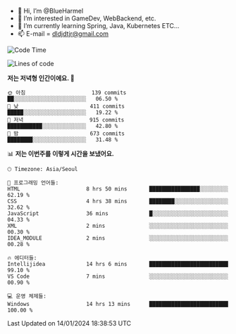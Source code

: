 - 👋 Hi, I’m @BlueHarmel
- 👀 I’m interested in GameDev, WebBackend, etc.
- 🌱 I’m currently learning Spring, Java, Kubernetes ETC...
- 📫 E-mail = dldjdtjr@gmail.com
  <!--START_SECTION:waka-->
![Code Time](http://img.shields.io/badge/Code%20Time-308%20hrs-blue)

![Lines of code](https://img.shields.io/badge/%EC%A0%80%EB%8A%94%20%EC%97%AC%ED%83%9C%EA%B9%8C%EC%A7%80%20-39.8%20million%20%EC%A4%84%EC%9D%98%20%EC%BD%94%EB%93%9C%EB%A5%BC%20%EC%9E%91%EC%84%B1%ED%96%88%EC%96%B4%EC%9A%94.-blue)

**저는 저녁형 인간이에요. 🦉** 

```text
🌞 아침                     139 commits         ██░░░░░░░░░░░░░░░░░░░░░░░   06.50 % 
🌆 낮　                     411 commits         █████░░░░░░░░░░░░░░░░░░░░   19.22 % 
🌃 저녁                     915 commits         ███████████░░░░░░░░░░░░░░   42.80 % 
🌙 밤　                     673 commits         ████████░░░░░░░░░░░░░░░░░   31.48 % 
```


📊 **저는 이번주를 이렇게 시간을 보냈어요.** 

```text
🕑︎ Timezone: Asia/Seoul

💬 프로그래밍 언어들: 
HTML                     8 hrs 50 mins       ████████████████░░░░░░░░░   62.19 % 
CSS                      4 hrs 38 mins       ████████░░░░░░░░░░░░░░░░░   32.62 % 
JavaScript               36 mins             █░░░░░░░░░░░░░░░░░░░░░░░░   04.33 % 
XML                      2 mins              ░░░░░░░░░░░░░░░░░░░░░░░░░   00.30 % 
IDEA_MODULE              2 mins              ░░░░░░░░░░░░░░░░░░░░░░░░░   00.28 % 

🔥 에디터들: 
Intellijidea             14 hrs 6 mins       █████████████████████████   99.10 % 
VS Code                  7 mins              ░░░░░░░░░░░░░░░░░░░░░░░░░   00.90 % 

💻 운영 체제들: 
Windows                  14 hrs 13 mins      █████████████████████████   100.00 % 
```


 Last Updated on 14/01/2024 18:38:53 UTC
<!--END_SECTION:waka-->
<!---
BlueHarmel/BlueHarmel is a ✨ special ✨ repository because its `README.md` (this file) appears on your GitHub profile.
You can click the Preview link to take a look at your changes.
--->

